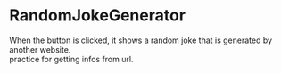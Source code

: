 # RandomJokeGenerator
When the button is clicked, it shows a random joke that is generated by another website. <br>
practice for getting infos from url.
